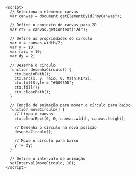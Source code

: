 <!DOCTYPE html>
<html>
  <head>
    <meta charset="UTF-8">
    <title>Círculo se movendo para baixo</title>
  </head>
  <body>
    <canvas id="myCanvas" width="200" height="200"></canvas>

    <script>
      // Seleciona o elemento canvas
      var canvas = document.getElementById("myCanvas");

      // Define o contexto do canvas para 2D
      var ctx = canvas.getContext("2d");

      // Define as propriedades do círculo
      var x = canvas.width/2;
      var y = 10;
      var raio = 10;
      var dy = 2;

      // Desenha o círculo
      function desenhaCirculo() {
        ctx.beginPath();
        ctx.arc(x, y, raio, 0, Math.PI*2);
        ctx.fillStyle = "#0095DD";
        ctx.fill();
        ctx.closePath();
      }

      // Função de animação para mover o círculo para baixo
      function moveCirculo() {
        // Limpa o canvas
        ctx.clearRect(0, 0, canvas.width, canvas.height);

        // Desenha o círculo na nova posição
        desenhaCirculo();
        
        // Move o círculo para baixo
        y += dy;
      }

      // Define o intervalo de animação
      setInterval(moveCirculo, 10);
    </script>
  </body>
</html>
